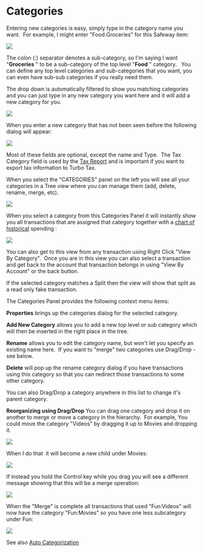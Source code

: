 # Categories

Entering new categories is easy, simply type in the category name you want.  For example, I might enter "Food:Groceries" for this Safeway item:

![](../Images/Categories.png)

The colon (:) separator denotes a sub-category, so I'm saying I want "**Groceries** " to be a sub-category of the top level "**Food** " category.   You can define any top level categories and sub-categories that you want, you can even have sub-sub categories if you really need them.

The drop down is automatically filtered to show you matching categories and you can just type in any new category you want here and it will add a new category for you. 

![](../Images/Categories1.png)


When you enter a new category that has not been seen before the following dialog will appear:

![](../Images/Categories2.png)

Most of these fields are optional, except the name and Type.  The Tax Category field is used by the [Tax Report](../Reports/TaxReport.md) and is important if you want to export tax information to Turbo Tax.

When you select the "CATEGORIES" panel on the left you will see all your categories in a Tree view where you can manage them (add, delete, rename, merge, etc).

![](../Images/Categories3.png)


When you select a category from this Categories Panel it will instantly show you all transactions that are assigned that category together with a [chart of historical](../Charts/HistoryChart.md) spending :

![](../Images/Categories4.png)

You can also get to this view from any transaction using Right Click "View By Category".  Once you are in this view you can also select a transaction and get back to the account that transaction belongs in using "View By Account" or the back button.

If the selected category matches a Split then the view will show that split as a read only fake transaction.

The Categories Panel provides the following context menu items:

**Properties**  brings up the categories dialog for the selected category.

**Add New Category**  allows you to add a new top level or sub category which will then be inserted in the right place in the tree.

**Rename**  allows you to edit the category name, but won't let you specify an existing name here.  If you want to "merge" two categories use Drag/Drop - see below.

**Delete**  will pop up the rename category dialog if you have transactions using this category so that you can redirect those transactions to some other category.

You can also Drag/Drop a category anywhere in this list to change it's parent category.

**Reorganizing using Drag/Drop**
You can drag one category and drop it on another to merge or move a category in the hierarchy.  For example, You could move the category "Videos" by dragging it up to Movies and dropping it.

![](../Images/Categories5.png)

When I do that  it will become a new child under Movies:

![](../Images/Categories6.png)

If instead you hold the Control key while you drag you will see a different message showing that this will be a merge operation:

![](../Images/Categories7.png)

When the "Merge" is complete all transactions that used "Fun:Videos" will now have the category "Fun:Movies" so you have one less subcategory under Fun:

![](../Images/Categories8.png)


See also [Auto Categorization](AutoCategorization.md)







